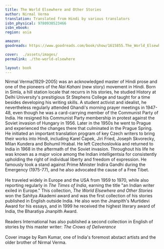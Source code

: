 ```yaml
---
title: The World Elsewhere and Other Stories 
author: Nirmal Verma 
translation: Translated from Hindi by various translators 
isbn_physical: 9780930523466  
isbn_ebook: 
region: asia 

amazon: 
goodreads: https://www.goodreads.com/book/show/1615855.The_World_Elsewhere_and_Other_Stories 

cover:  ./assets/images/
permalink: ./the-world-elsewhere

layout: book
---
```


Nirmal Verma(1929-2005) was an acknowledged master of Hindi prose and one of the pioneers of the *Nai Kahani* (new story) movement in Hindi. Born in Simla, a hill station locale that recurrs in his stories, he studied History at Delhi University's presitigious St Stephens College and taught for a time besides developing his writing skills. 
A student activist and idealist, he nevertheless regularly attended Ghandi's morning prayer meetings in 1947-48, even though he was a card-carrying member of the Communist Party of India. He resigned his Communist Party membership in protest against the Soviet invasion of Hungary in 1956. Later in the 1950s he went to Prague and experienced the changes there that culminated in the Prague Spring. He initiated an important translation program of key Czech writers to bring their works into Hindi, including Karel Čapek, Jiri Fried, Joseph Skvorecky, Milan Kundera and Bohumil Hrabal. He left Czechoslovkia and returned to India in 1968 in the aftermath of the Soviet invasion. Throughout his life he was known as a major voice among the Indian intelligentsia for consistently upholding the right of individual liberty and freedom of expression. He famously took a stand against Prime Minister Indira Gandhi during the Emergency (1975-77), and he also advocated the cause of a Free Tibet.
<br><br>
He traveled widely in Europe and the USA from 1959 to 1970, while also reporting regularly in *The Times of India*, earning the title "an Indian writer exiled in Europe." This collection, *The World Elsewhere and Other Stories* won the Sahitya Akademi award and was the first collection of his stories published in English outside India. He also won the Jnanpith's Murtidevi Award for his essays, and in 1999 he received the highest literary award of India, the Bharatiya Jnanpith Award.
<br><br>
Readers International has also published a second collection in English of stories by this master writer: *The Crows of Deliverance*
<br><br>
Cover image by Ram Kumar, one of India's foremost abstact artists and the older brother of Nirmal Verma.
